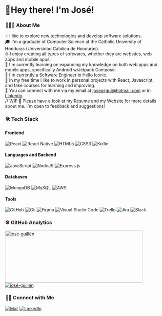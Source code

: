 
# 👋Hey there! I'm José!

### 👨🏻‍💻 About Me


💡 I like to explore new technologies and develop software solutions.  
🎓 I'm a graduate of Computer Science at the Catholic University of Honduras (Universidad Catolica de Honduras).  
🌐 I enjoy creating all types of softwares, whether they are websites, web apps and mobile apps.  
🌱 I'm currently learning on expanding my knowledge on both web apps and mobile apps, specifically Android w/Jetpack Compose.  
🏢 I'm currently a Software Engineer in [Hello Iconic](https://www.helloiconic.com/).  
🚀 In my free time I like to work in personal projects with React, Javascript, and take courses for learning and improving.  
📧 You can connect with me via my email at [joseosgui@hotmail.com](mailto:joseosgui@hotmail.com) or in [LinkedIn](www.linkedin.com/in/josé-guillén).  
// WIP 📄 Please have a look at my [Résume]() and my [Website]() for more details about me. I'm open to feedback and suggestions!  


### 🛠 Tech Stack
#### Frontend
![React](https://img.shields.io/badge/react-%2320232a.svg?style=for-the-badge&logo=react&logoColor=%2361DAFB)
![React Native](https://img.shields.io/badge/react_native-%2320232a.svg?style=for-the-badge&logo=react&logoColor=%2361DAFB)
![HTML5](https://img.shields.io/badge/html5-%23E34F26.svg?style=for-the-badge&logo=html5&logoColor=white)
![CSS3](https://img.shields.io/badge/css3-%231572B6.svg?style=for-the-badge&logo=css3&logoColor=white)
![Kotlin](https://img.shields.io/badge/css3-%231572B6.svg?style=for-the-badge&logo=css3&logoColor=white)

#### Languages and Backend
![JavaScript](https://img.shields.io/badge/javascript-%23323330.svg?style=for-the-badge&logo=javascript&logoColor=%23F7DF1E)
![NodeJS](https://img.shields.io/badge/node.js-6DA55F?style=for-the-badge&logo=node.js&logoColor=white)
![Express.js](https://img.shields.io/badge/express.js-%23404d59.svg?style=for-the-badge&logo=express&logoColor=%2361DAFB)

#### Databases
![MongoDB](https://img.shields.io/badge/MongoDB-%234ea94b.svg?style=for-the-badge&logo=mongodb&logoColor=white)
![MySQL](https://img.shields.io/badge/mysql-%2300f.svg?style=for-the-badge&logo=mysql&logoColor=white)
![AWS](https://img.shields.io/badge/AWS-%23FF9900.svg?style=for-the-badge&logo=amazon-aws&logoColor=white)

#### Tools
![GitHub](https://img.shields.io/badge/github-%23121011.svg?style=for-the-badge&logo=github&logoColor=white)
![Git](https://img.shields.io/badge/git-%23F05033.svg?style=for-the-badge&logo=git&logoColor=white)
![Figma](https://img.shields.io/badge/figma-%23F24E1E.svg?style=for-the-badge&logo=figma&logoColor=white)
![Visual Studio Code](https://img.shields.io/badge/Visual%20Studio%20Code-0078d7.svg?style=for-the-badge&logo=visual-studio-code&logoColor=white)
![Trello](https://img.shields.io/badge/Trello-0052CC.svg?style=for-the-badge&logo=Trello&logoColor=white)
![Jira](https://img.shields.io/badge/Jira-0052CC.svg?style=for-the-badge&logo=Jira&logoColor=white)
![Slack](https://img.shields.io/badge/Slack-4A154B.svg?style=for-the-badge&logo=Slack&logoColor=white)


### ⚙ GitHub Analytics
<div>
<a href="https://github.com/josé-guillén">
    <img width=450 height=170 align="center" alt="josé-guillén" src="https://github-readme-stats.vercel.app/api?username=josé-guillén&count_private=true&theme=tokyonight&show_icons=true&hide=issues&hide_border=true" />
  </a>
  <a href="https://github.com/josé-guillén">
    <img align="center" alt="josé-guillén" src="https://github-readme-stats.vercel.app/api/top-langs/?username=josé-guillén&layout=compact&hide=php,smarty&theme=tokyonight&langs_count=6&hide_border=true" />
  </a>
</div>

### 🤝🏻 Connect with Me
[![Mail](https://img.shields.io/badge/joseosgui@hotmail.com.com-D14836?style=for-the-badge&logo=gmail&logoColor=white)](mailto:joseosgui@hotmail.com.com)
[![LinkedIn](https://img.shields.io/badge/josé-guillén-%230077B5.svg?style=for-the-badge&logo=linkedin&logoColor=white)](https://www.linkedin.com/in/josé-guillén/)
